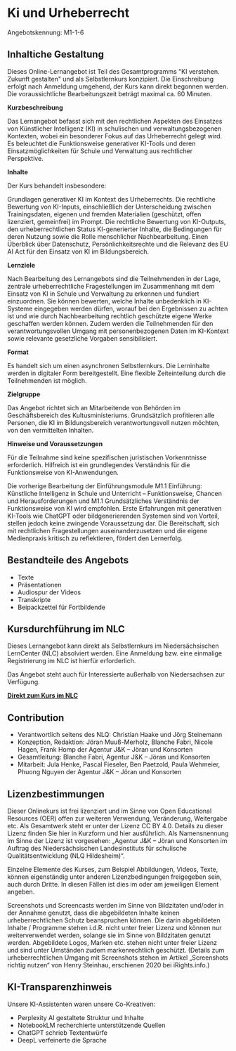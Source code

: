 # Ki und Urheberrecht
Angebotskennung: M1-1-6

## Inhaltiche Gestaltung

Dieses Online-Lernangebot ist Teil des Gesamtprogramms "KI verstehen. Zukunft gestalten" und als Selbstlernkurs konzipiert. Die Einschreibung erfolgt nach Anmeldung umgehend, der Kurs kann direkt begonnen werden. Die voraussichtliche Bearbeitungszeit beträgt maximal ca. 60 Minuten.

**Kurzbeschreibung**

Das Lernangebot befasst sich mit den rechtlichen Aspekten des Einsatzes von Künstlicher Intelligenz (KI) in schulischen und verwaltungsbezogenen Kontexten, wobei ein besonderer Fokus auf das Urheberrecht gelegt wird. Es beleuchtet die Funktionsweise generativer KI-Tools und deren Einsatzmöglichkeiten für Schule und Verwaltung aus rechtlicher Perspektive.

**Inhalte**

Der Kurs behandelt insbesondere:

Grundlagen generativer KI im Kontext des Urheberrechts.
Die rechtliche Bewertung von KI-Inputs, einschließlich der Unterscheidung zwischen Trainingsdaten, eigenen und fremden Materialien (geschützt, offen lizenziert, gemeinfrei) im Prompt.
Die rechtliche Bewertung von KI-Outputs, den urheberrechtlichen Status KI-generierter Inhalte, die Bedingungen für deren Nutzung sowie die Rolle menschlicher Nachbearbeitung.
Einen Überblick über Datenschutz, Persönlichkeitsrechte und die Relevanz des EU AI Act für den Einsatz von KI im Bildungsbereich.

**Lernziele**

Nach Bearbeitung des Lernangebots sind die Teilnehmenden in der Lage, zentrale urheberrechtliche Fragestellungen im Zusammenhang mit dem Einsatz von KI in Schule und Verwaltung zu erkennen und fundiert einzuordnen. Sie können bewerten, welche Inhalte unbedenklich in KI-Systeme eingegeben werden dürfen, worauf bei den Ergebnissen zu achten ist und wie durch Nachbearbeitung rechtlich geschützte eigene Werke geschaffen werden können. Zudem werden die Teilnehmenden für den verantwortungsvollen Umgang mit personenbezogenen Daten im KI-Kontext sowie relevante gesetzliche Vorgaben sensibilisiert.

**Format**

Es handelt sich um einen asynchronen Selbstlernkurs. Die Lerninhalte werden in digitaler Form bereitgestellt. Eine flexible Zeiteinteilung durch die Teilnehmenden ist möglich.

**Zielgruppe**

Das Angebot richtet sich an Mitarbeitende von Behörden im Geschäftsbereich des Kultusministeriums. Grundsätzlich profitieren alle Personen, die KI im Bildungsbereich verantwortungsvoll nutzen möchten, von den vermittelten Inhalten.

**Hinweise und Voraussetzungen**

Für die Teilnahme sind keine spezifischen juristischen Vorkenntnisse erforderlich. Hilfreich ist ein grundlegendes Verständnis für die Funktionsweise von KI-Anwendungen. 

Die vorherige Bearbeitung der Einführungsmodule M1.1 Einführung: Künstliche Intelligenz in Schule und Unterricht – Funktionsweise, Chancen und Herausforderungen und M1.1 Grundsätzliches Verständnis der Funktionsweise von KI wird empfohlen. Erste Erfahrungen mit generativen KI-Tools wie ChatGPT oder bildgenerierenden Systemen sind von Vorteil, stellen jedoch keine zwingende Voraussetzung dar. Die Bereitschaft, sich mit rechtlichen Fragestellungen auseinanderzusetzen und die eigene Medienpraxis kritisch zu reflektieren, fördert den Lernerfolg.

## Bestandteile des Angebots

- Texte
- Präsentationen
- Audiospur der Videos
- Transkripte
- Beipackzettel für Fortbildende

## Kursdurchführung im NLC

Dieses Lernangebot kann direkt als Selbstlernkurs im Niedersächsischen LernCenter (NLC) absolviert werden. Eine Anmeldung bzw. eine einmalige Registrierung im NLC ist hierfür erforderlich.

Das Angebot steht auch für Interessierte außerhalb von Niedersachsen zur Verfügung.

**[Direkt zum Kurs im NLC](https://nlc.info/app/edb/event/49258)**

## Contribution

- Verantwortlich seitens des NLQ: Christian Haake und Jörg Steinemann 
- Konzeption, Redaktion: Jöran Muuß-Merholz, Blanche Fabri, Nicole Hagen, Frank Homp der Agentur J&K – Jöran und Konsorten
- Gesamtleitung: Blanche Fabri, Agentur J&K – Jöran und Konsorten
- Mitarbeit: Jula Henke, Pascal Fieseler, Ben Paetzold, Paula Wehmeier, Phuong Nguyen der Agentur J&K – Jöran und Konsorten

## Lizenzbestimmungen

Dieser Onlinekurs ist frei lizenziert und im Sinne von Open Educational Resources (OER) offen zur weiteren Verwendung, Veränderung, Weitergabe etc. Als Gesamtwerk steht er unter der Lizenz CC BY 4.0. Details zu dieser Lizenz finden Sie hier in Kurzform und hier ausführlich. Als Namensnennung im Sinne der Lizenz ist vorgesehen: „Agentur J&K – Jöran und Konsorten im Auftrag des Niedersächsischen Landesinstituts für schulische Qualitätsentwicklung (NLQ Hildesheim)“.

Einzelne Elemente des Kurses, zum Beispiel Abbildungen, Videos, Texte, können eigenständig unter anderen Lizenzbedingungen freigegeben sein, auch durch Dritte. In diesen Fällen ist dies im oder am jeweiligen Element angeben.

Screenshots und Screencasts werden im Sinne von Bildzitaten und/oder in der Annahme genutzt, dass die abgebildeten Inhalte keinen urheberrechtlichen Schutz beanspruchen können. Die darin abgebildeten Inhalte / Programme stehen i.d.R. nicht unter freier Lizenz und können nur weiterverwendet werden, solange sie im Sinne von Bildzitaten genutzt werden. Abgebildete Logos, Marken etc. stehen nicht unter freier Lizenz und sind unter Umständen zudem markenrechtlich geschützt. (Details zum urheberrechtlichen Umgang mit Screenshots stehen im Artikel „Screenshots richtig nutzen“ von Henry Steinhau, erschienen 2020 bei iRights.info.)

## KI-Transparenzhinweis

Unsere KI-Assistenten waren unsere Co-Kreativen:
- Perplexity AI gestaltete Struktur und Inhalte
- NotebookLM recherchierte unterstützende Quellen
- ChatGPT schrieb Textentwürfe
- DeepL verfeinerte die Sprache
